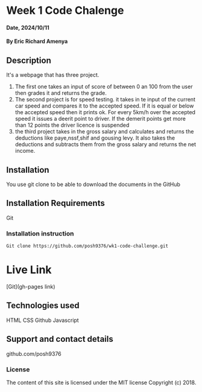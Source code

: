 # Week 1 Code Chalenge

#### Date, 2024/10/11

#### By Eric Richard Amenya

## Description
It's a webpage that has three project.
1. The first one takes an input of score of between 0 an 100 from the user then grades it and returns the grade.
2. The second project is for speed testing. it takes in te input of the current car speed and compares it to the accepted speed. If it is equal or below the accepted speed then it prints ok. For every 5km/h over the accepted speed it issues a deerit point to driver. If the demerit points get more than 12 points the driver licence is suspended
3. the third project takes in the gross salary and calculates and returns the deductions like paye,nssf,shif and gousing levy. It also takes the deductions and subtracts them from the gross salary and returns the net income.

## Installation
You use git clone to be able to download the documents in the GitHub

## Installation Requirements
Git

### Installation instruction
```
Git clone https://github.com/posh9376/wk1-code-challenge.git
```

# Live Link
[Git](gh-pages link)

## Technologies used
HTML
CSS
Github
Javascript

## Support and contact details
github.com/posh9376

### License
The content of this site is licensed under the MIT license
Copyright (c) 2018.
